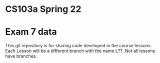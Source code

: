 # CS103a Spring 22

# Exam 7 data

This git repository is for sharing code developed in the course lessons.
Each Lesson will be a different branch with the name L??.
Not all lessons have branches.


